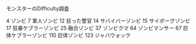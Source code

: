 モンスターのDifficulty調査

4   ゾンビ
7   軍人ゾンビ
12  狂った警官
14  サバイバーゾンビ
15  サイボーグゾンビ
17  狂暴ケブラーゾンビ
25  融合ゾンビ
37  ゾンビクマ
64  ゾンビマンサー
67  巨体ケブラーゾンビ
110 巨体ゾンビ
123 ジャバウォック

